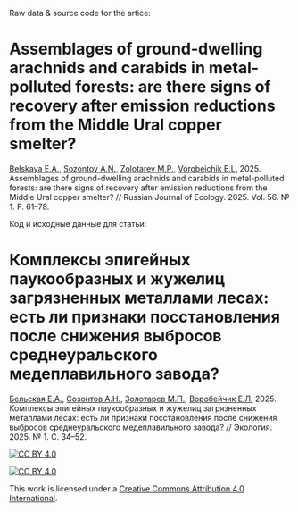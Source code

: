 Raw data & source code for the artice:

# Assemblages of ground-dwelling arachnids and carabids in metal-polluted forests: are there signs of recovery after emission reductions from the Middle Ural copper smelter? 

[Belskaya E.A.](https://ipae.uran.ru/user/137), [Sozontov A.N.](https://ipae.uran.ru/Sozontov_AN), [Zolotarev M.P.](https://ipae.uran.ru/user/92), [Vorobeichik E.L.](https://ipae.uran.ru/Vorobeichik_EL) 2025. Assemblages of ground-dwelling arachnids and carabids in metal-polluted forests: are there signs of recovery after emission reductions from the Middle Ural copper smelter? // Russian Journal of Ecology. 2025. Vol. 56. № 1. P. 61–78.


 
Код и исходные данные для статьи:

# Комплексы эпигейных паукообразных и жужелиц загрязненных металлами лесах: есть ли признаки посстановления после снижения выбросов среднеуральского медеплавильного завода?

[Бельская Е.А.](https://ipae.uran.ru/user/137), [Созонтов А.Н.](https://ipae.uran.ru/Sozontov_AN), [Золотарев М.П.](https://ipae.uran.ru/user/92), [Воробейчик Е.Л.](https://ipae.uran.ru/Vorobeichik_EL) 2025. Комплексы эпигейных паукообразных и жужелиц загрязненных металлами лесах: есть ли признаки посстановления после снижения выбросов среднеуральского медеплавильного завода? // Экология. 2025. № 1. С. 34–52. 




[![CC BY 4.0][cc-by-image]][cc-by]

[![CC BY 4.0][cc-by-shield]][cc-by]

This work is licensed under a [Creative Commons Attribution 4.0 International](LICENSE).

[cc-by]: http://creativecommons.org/licenses/by/4.0/
[cc-by-image]: https://licensebuttons.net/l/by/4.0/88x31.png
[cc-by-shield]: https://img.shields.io/badge/License-CC_BY_4.0-lightgrey.svg
